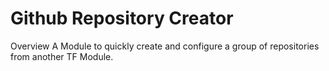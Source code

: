 # Github Repository Creator

Overview
A Module to quickly create and configure a group of repositories from another TF Module.

